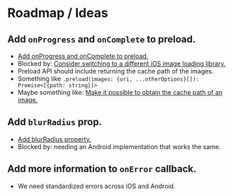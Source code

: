 # Roadmap / Ideas

## Add `onProgress` and `onComplete` to preload.

-   [Add onProgress and onComplete to preload.](https://github.com/DylanVann/react-native-fast-image/pull/268)
-   Blocked by: [Consider switching to a different iOS image loading library.](https://github.com/DylanVann/react-native-fast-image/issues/13)
-   Preload API should include returning the cache path of the images.
-   Something like `.preload(images: {uri, ...otherOptions}[]): Promise<[{path: string}]>`
-   Maybe something like: [Make it possible to obtain the cache path of an image.](https://github.com/DylanVann/react-native-fast-image/pull/351)

## Add `blurRadius` prop.

-   [Add blurRadius property.](https://github.com/DylanVann/react-native-fast-image/pull/157)
-   Blocked by: needing an Android implementation that works the same.

## Add more information to `onError` callback.

-   We need standardized errors across iOS and Android.
